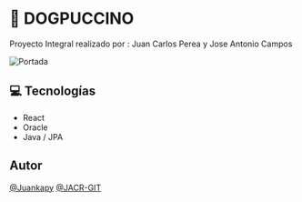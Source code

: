 # 🚀 DOGPUCCINO
Proyecto Integral realizado por : Juan Carlos Perea y Jose Antonio Campos

![Portada](./assets/imagenes/Portada-Readme/portadad.png)

## 💻 Tecnologías
 - React
 - Oracle
 - Java / JPA


 ## Autor
 [@Juankapy](https://github.com/Juankapy)
 [@JACR-GIT](https://github.com/JACR-GIT)